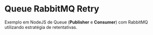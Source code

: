 # Queue RabbitMQ Retry
Exemplo em NodeJS de Queue (**Publisher** e **Consumer**) com RabbitMQ utilizando estratégia de retentativas.
